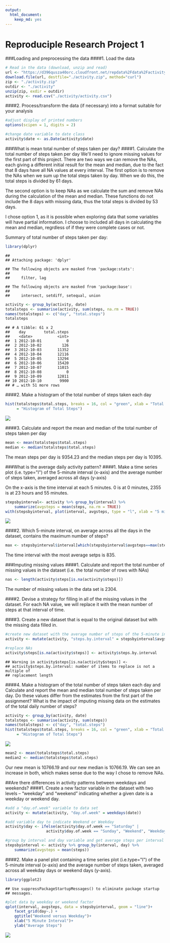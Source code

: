 ```yaml
---
output: 
  html_document: 
    keep_md: yes
---
```

Reproduciple Research Project 1
===============================


###Loading and preprocessing the data
####1. Load the data

```r
# Read in the data (download, unzip and read) 
url <- "https://d396qusza40orc.cloudfront.net/repdata%2Fdata%2Factivity.zip"
download.file(url, destfile="./activity.zip", method="curl") 
zip <- "./activity.zip"
outdir <- "./activity"
unzip(zip, exdir = outdir)
activity <- read.csv("./activity/activity.csv")
```
####2. Process/transform the data (if necessary) into a format suitable for your analysis

```r
#adjust display of printed numbers
options(scipen = 1, digits = 2)

#change date variable to date class
activity$date <- as.Date(activity$date)
```

###What is mean total number of steps taken per day?
####1. Calculate the total number of steps taken per day
We'll need to ignore missing values for the first part of this project. There are
two ways we can remove the NAs, each giving a different initial result for the mean and median, due to the fact that 8 days have all NA values at every interval. The first option is to remove the NAs when we sum up the total steps taken by day. When we do this, the total steps is divided by 61 days. 

The second option is to keep NAs as we calculate the sum and remove NAs during the calculation of the mean and median. These functions do not include the 8 days with missing data, thus the total steps is divided by 53 days.

I chose option 1, as it is possible when exploring data that some variables will have partial information. I choose to included all days in calculating the mean and median, regrdless of if they were complete cases or not.

Summary of total number of steps taken per day:

```r
library(dplyr)
```

```
## 
## Attaching package: 'dplyr'
```

```
## The following objects are masked from 'package:stats':
## 
##     filter, lag
```

```
## The following objects are masked from 'package:base':
## 
##     intersect, setdiff, setequal, union
```

```r
activity <- group_by(activity, date)
totalsteps <- summarise(activity, sum(steps, na.rm = TRUE))
names(totalsteps) <- c("day", "total.steps")
totalsteps
```

```
## # A tibble: 61 x 2
##    day        total.steps
##    <date>           <int>
##  1 2012-10-01           0
##  2 2012-10-02         126
##  3 2012-10-03       11352
##  4 2012-10-04       12116
##  5 2012-10-05       13294
##  6 2012-10-06       15420
##  7 2012-10-07       11015
##  8 2012-10-08           0
##  9 2012-10-09       12811
## 10 2012-10-10        9900
## # … with 51 more rows
```

####2. Make a histogram of the total number of steps taken each day

```r
hist(totalsteps$total.steps, breaks = 16, col = "green", xlab = "Total Steps per Day", main 
     = "Histogram of Total Steps")
```

![](PA1_Template_files/figure-html/unnamed-chunk-4-1.png)<!-- -->

####3. Calculate and report the mean and median of the total number of steps taken per day

```r
mean <- mean(totalsteps$total.steps)
median <- median(totalsteps$total.steps)
```
The mean steps per day is 9354.23 and the median steps per day is 10395.


###What is the average daily activity pattern?
####1. Make a time series plot (i.e. type="l") of the 5-minute interval (x-axis) and the average number of steps taken, averaged across all days (y-axis)

On the x-axis is the time interval at each 5 minutes. 0 is at 0 minutes, 2355 is at 23 hours and 55 minutes.

```r
stepsbyinterval<- activity %>% group_by(interval) %>% 
    summarize(avgsteps = mean(steps, na.rm = TRUE))
with(stepsbyinterval, plot(interval, avgsteps, type = "l", xlab = "5 minute intervals", main = "Avg Steps Per 5 Minute Intervals"))
```

![](PA1_Template_files/figure-html/unnamed-chunk-6-1.png)<!-- -->


####2. Which 5-minute interval, on average across all the days in the dataset, contains the maximum number of steps?

```r
max <- stepsbyinterval$interval[which(stepsbyinterval$avgsteps==max(stepsbyinterval$avgsteps))]
```

The time interval with the most average setps is 835. 

###Imputing missing values
####1. Calculate and report the total number of missing values in the dataset (i.e. the total number of rows with NAs)

```r
nas <- length(activity$steps[is.na(activity$steps)])
```

The number of missing values in the data set is 2304. 

####2. Devise a strategy for filling in all of the missing values in the dataset. 
For each NA value, we will replace it with the mean number of steps at that interval of time. 

####3. Create a new dataset that is equal to the original dataset but with the missing data filled in.

```r
#create new dataset with the average number of steps of the 5-minute interval over across all the days. 
activity <- mutate(activity, "steps.by.interval" = stepsbyinterval$avgsteps)

#replace NAs
activity$steps[is.na(activity$steps)] <- activity$steps.by.interval
```

```
## Warning in activity$steps[is.na(activity$steps)] <-
## activity$steps.by.interval: number of items to replace is not a multiple of
## replacement length
```

####4. Make a histogram of the total number of steps taken each day and Calculate and report the mean and median total number of steps taken per day. Do these values differ from the estimates from the first part of the assignment? What is the impact of imputing missing data on the estimates of the total daily number of steps?


```r
activity <- group_by(activity, date)
totalsteps <- summarise(activity, sum(steps))
names(totalsteps) <- c("day", "total.steps")
hist(totalsteps$total.steps, breaks = 16, col = "green", xlab = "Total Steps per Day", main 
     = "Histogram of Total Steps")
```

![](PA1_Template_files/figure-html/unnamed-chunk-10-1.png)<!-- -->



```r
mean2 <- mean(totalsteps$total.steps)
median2 <- median(totalsteps$total.steps)
```

Our new mean is 10766.19 and our new median is 10766.19. We can see an increase in both, which makes sense due to the way I chose to remove NAs. 


##Are there differences in activity patterns between weekdays and weekends?
####1. Create a new factor variable in the dataset with two levels – “weekday” and “weekend” indicating whether a given date is a weekday or weekend day.

```r
#add a "day.of.week" variable to data set
activity <- mutate(activity, "day.of.week" = weekdays(date))

#add variable day to indicate Weekend or Weekday
activity$day <- ifelse(activity$day.of.week == "Saturday" | 
                  activity$day.of.week == "Sunday", "Weekend", "Weekday")

#group by interval and day variable and get average steps per interval
stepsbyinterval <- activity %>% group_by(interval, day) %>% 
    summarize(avgsteps = mean(steps))
```
####2. Make a panel plot containing a time series plot (i.e.type="l") of the 5-minute interval (x-axis) and the average number of steps taken, averaged across all weekday days or weekend days (y-axis). 

```r
library(ggplot2)
```

```
## Use suppressPackageStartupMessages() to eliminate package startup
## messages.
```

```r
#plot data by weekday or weekend factor
qplot(interval, avgsteps, data = stepsbyinterval, geom = "line")+ 
    facet_grid(day~.) +
    ggtitle("Weekend versus Weekday")+
    xlab("5 Minute Interval")+
    ylab("Average Steps")
```

![](PA1_Template_files/figure-html/unnamed-chunk-13-1.png)<!-- -->

